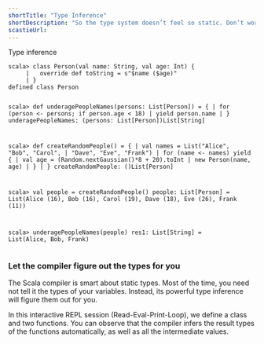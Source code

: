 ```yaml
---
shortTitle: "Type Inference"
shortDescription: "So the type system doesn’t feel so static. Don’t work for the type system. Let the type system work for you!"
scastieUrl: 
---
```

<div class="wrap">
                                <div class="scala-code">
                                    <div class="code-element">
                                        <div class="bar-code"><span>Type inference</span></div>
                                        <pre><code>scala> class Person(val name: String, val age: Int) {
     |   override def toString = s"$name ($age)"
     | }
defined class Person

scala> def underagePeopleNames(persons: List[Person]) = {
     |   for (person &lt;- persons; if person.age &lt; 18)
     |     yield person.name
     | }
underagePeopleNames: (persons: List[Person])List[String]

scala> def createRandomPeople() = {
     |   val names = List("Alice", "Bob", "Carol",
     |       "Dave", "Eve", "Frank")
     |   for (name &lt;- names) yield {
     |     val age = (Random.nextGaussian()*8 + 20).toInt
     |     new Person(name, age)
     |   }
     | }
createRandomPeople: ()List[Person]

scala> val people = createRandomPeople()
people: List[Person] = List(Alice (16), Bob (16), Carol (19), Dave (18), Eve (26), Frank (11))

scala> underagePeopleNames(people)
res1: List[String] = List(Alice, Bob, Frank)</code></pre>
                                    </div>
                                </div>
                                <div class="scala-text">
                                    <h3>Let the compiler figure out the types for you</h3>
                                    <p>The Scala compiler is smart about static types. Most of the time, you need
not tell it the types of your variables. Instead, its powerful type inference
will figure them out for you.</p>
<p>
In this interactive REPL session (Read-Eval-Print-Loop), we define a
class and two functions. You can observe that the compiler infers the result
types of the functions automatically, as well as all the intermediate values.
</p>
                                </div>
                            </div>